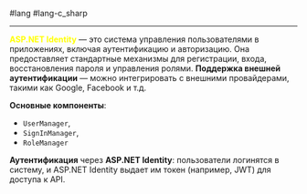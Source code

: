   #lang #lang-c_sharp

---
**<font color="#ffff00">ASP.NET Identity</font>** — это система управления пользователями в приложениях, включая аутентификацию и авторизацию. Она предоставляет стандартные механизмы для регистрации, входа, восстановления пароля и управления ролями.
**Поддержка внешней аутентификации** — можно интегрировать с внешними провайдерами, такими как Google, Facebook и т.д.

**Основные компоненты**: 
- `UserManager`, 
- `SignInManager`, 
- `RoleManager` 



**Аутентификация** через **ASP.NET Identity**: 
	пользователи логинятся в систему, и ASP.NET Identity выдает им токен (например, JWT) для доступа к API.